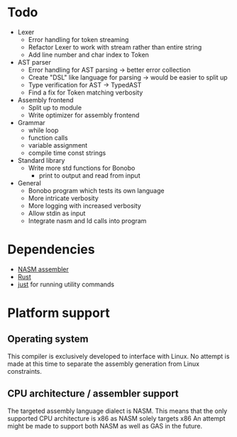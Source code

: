 # Todo

- Lexer
    - Error handling for token streaming
    - Refactor Lexer to work with stream rather than entire string
    - Add line number and char index to Token
- AST parser
    - Error handling for AST parsing -> better error collection
    - Create "DSL" like language for parsing -> would be easier to split up
    - Type verification for AST -> TypedAST
    - Find a fix for Token matching verbosity
- Assembly frontend
    - Split up to module
    - Write optimizer for assembly frontend
- Grammar
    - while loop
    - function calls
    - variable assignment
    - compile time const strings
- Standard library
    - Write more std functions for Bonobo
        - print to output and read from input
- General
    - Bonobo program which tests its own language
    - More intricate verbosity
    - More logging with increased verbosity
    - Allow stdin as input
    - Integrate nasm and ld calls into program

# Dependencies

- [NASM assembler](https://linuxtldr.com/installing-nasm/)
- [Rust](https://www.rust-lang.org/tools/install)
- [just](https://github.com/casey/just) for running utility commands

# Platform support

## Operating system

This compiler is exclusively developed to interface with Linux.
No attempt is made at this time to separate the assembly generation from Linux constraints.

## CPU architecture / assembler support

The targeted assembly language dialect is NASM.
This means that the only supported CPU architecture is x86 as NASM solely targets x86
An attempt might be made to support both NASM as well as GAS in the future.
